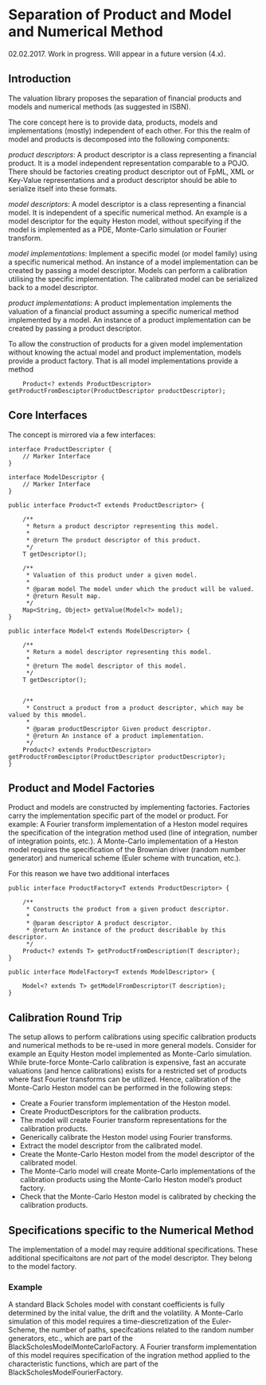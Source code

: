 # Separation of Product and Model and Numerical Method
02.02.2017. Work in progress. Will appear in a future version (4.x).

## Introduction
The valuation library proposes the separation of financial products and models and numerical methods (as suggested in ISBN).

The core concept here is to provide data, products, models and implementations (mostly) independent of each other. For this the realm of model and products is decomposed into the following components:

*product descriptors*: A product descriptor is a class representing a financial product. It is a model independent representation comparable to a POJO. There should be factories creating product descriptor out of FpML, XML or Key-Value representations and a product descriptor should be able to serialize itself into these formats.

*model descriptors*: A model descriptor is a class representing a financial model. It is independent of a specific numerical method. An example is a model descriptor for the equity Heston model, without specifying if the model is implemented as a PDE, Monte-Carlo simulation or Fourier transform.

*model implementations*: Implement a specific model (or model family) using a specific numerical method. An instance of a model implementation can be created by passing a model descriptor. Models can perform a calibration utilising the specific implementation. The calibrated model can be serialized back to a model descriptor.

*product implementations*: A product implementation implements the valuation of a financial product assuming a specific numerical method implemented by a model. An instance of a product implementation can be created by passing a product descriptor.

To allow the construction of products for a given model implementation without knowing the actual model and product implementation, models provide a product factory. That is all model implementations provide a method

```
	Product<? extends ProductDescriptor> getProductFromDesciptor(ProductDescriptor productDescriptor);
```

## Core Interfaces
The concept is mirrored via a few interfaces:

```
interface ProductDescriptor {
	// Marker Interface
}
```
```
interface ModelDescriptor {
	// Marker Interface
}
```
```
public interface Product<T extends ProductDescriptor> {

	/**
	 * Return a product descriptor representing this model.
	 * 
	 * @return The product descriptor of this product.
	 */
	T getDescriptor();

	/**
	 * Valuation of this product under a given model.
	 * 
	 * @param model The model under which the product will be valued.
	 * @return Result map.
	 */
	Map<String, Object> getValue(Model<?> model);
}
```
```
public interface Model<T extends ModelDescriptor> {

	/**
	 * Return a model descriptor representing this model.
	 * 
	 * @return The model descriptor of this model.
	 */
	T getDescriptor();
	

	/**
	 * Construct a product from a product descriptor, which may be valued by this mmodel.
	 * 
	 * @param productDescriptor Given product descriptor.
	 * @return An instance of a product implementation.
	 */
	Product<? extends ProductDescriptor> getProductFromDesciptor(ProductDescriptor productDescriptor);
}
```

## Product and Model Factories
Product and models are constructed by implementing factories. Factories carry the implementation specific part of the model or product. For example: A Fourier transform implementation of a Heston model requires the specification of the integration method used (line of integration, number of integration points, etc.). A Monte-Carlo implementation of a Heston model requires the specification of the Brownian driver (random number generator) and numerical scheme (Euler scheme with truncation, etc.).

For this reason we have two additional interfaces

```
public interface ProductFactory<T extends ProductDescriptor> {

	/**
	 * Constructs the product from a given product descriptor.
	 * 
	 * @param descriptor A product descriptor.
	 * @return An instance of the product describable by this descriptor.
	 */
	Product<? extends T> getProductFromDescription(T descriptor);
}
```
```
public interface ModelFactory<T extends ModelDescriptor> {

	Model<? extends T> getModelFromDescriptor(T description);
}
```

## Calibration Round Trip
The setup allows to perform calibrations using specific calibration products and numerical methods to be re-used in more general models. Consider for example an Equity Heston model implemented as Monte-Carlo simulation. While brute-force Monte-Carlo calibration is expensive, fast an accurate valuations (and hence calibrations) exists for a restricted set of products where fast Fourier transforms can be utilized. Hence, calibration of the Monte-Carlo Heston model can be performed in the following steps:

* Create a Fourier transform implementation of the Heston model.
* Create ProductDescriptors for the calibration products.
* The model will create Fourier transform representations for the calibration products.
* Generically calibrate the Heston model using Fourier transforms.
* Extract the model descriptor from the calibrated model.
* Create the Monte-Carlo Heston model from the model descriptor of the calibrated model.
* The Monte-Carlo model will create Monte-Carlo implementations of the calibration products using the Monte-Carlo Heston model’s product factory.
* Check that the Monte-Carlo Heston model is calibrated by checking the calibration products.

## Specifications specific to the Numerical Method

The implementation of a model may require additional specifications.
These additional specificaitons are *not* part of the model descriptor. They belong to the model factory.

### Example

A standard Black Scholes model with constant coefficients is fully determined by the inital value, the drift and the volatility.
A Monte-Carlo simulation of this model requires a time-diescretization of the Euler-Scheme, the number of paths, specifcations related to the random number generators, etc., which are part of the BlackScholesModelMonteCarloFactory.
A Fourier transform implementation of this model requires specification of the ingration method applied to the characteristic functions, which are part of the BlackScholesModelFourierFactory.
